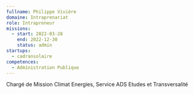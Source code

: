 ```yaml
---
fullname: Philippe Vivière
domaine: Intraprenariat
role: Intrapreneur
missions:
  - start: 2022-03-28
    end: 2022-12-30
    status: admin
startups:
  - cadransolaire
competences:
  - Administration Publique
---
```

Chargé de Mission Climat Energies, Service ADS Etudes et Transversalité